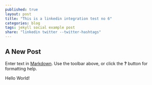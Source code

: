 ```yaml
---
published: true
layout: post
title: "This is a linkedin integration test no 6"
categories: blog
tags: jekyll social example post
share: "linkedin twitter --twitter-hashtags"
---
```


## A New Post

Enter text in [Markdown](http://daringfireball.net/projects/markdown/). Use the toolbar above, or click the **?** button for formatting help.

Hello World!
